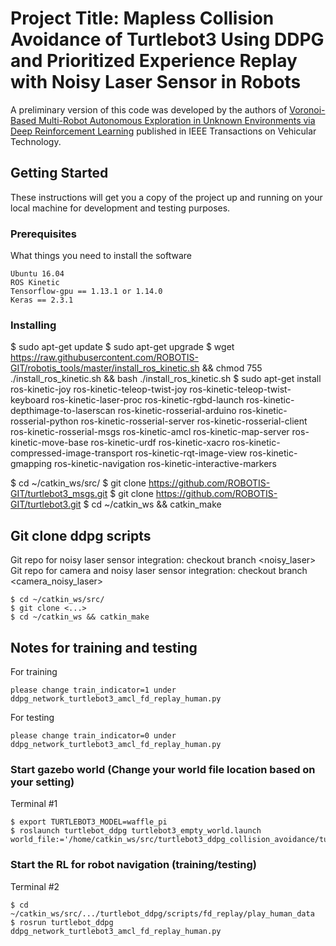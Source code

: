 # Project Title: Mapless Collision Avoidance of Turtlebot3 Using DDPG and Prioritized Experience Replay with Noisy Laser Sensor in Robots
A preliminary version of this code was developed by the authors of [Voronoi-Based Multi-Robot Autonomous Exploration in Unknown Environments via Deep Reinforcement Learning](https://ieeexplore.ieee.org/abstract/document/9244647) published in IEEE Transactions on Vehicular Technology.

## Getting Started
These instructions will get you a copy of the project up and running on your local machine for development and testing purposes. 

### Prerequisites
What things you need to install the software

```
Ubuntu 16.04
ROS Kinetic
Tensorflow-gpu == 1.13.1 or 1.14.0
Keras == 2.3.1
```
### Installing

$ sudo apt-get update
$ sudo apt-get upgrade
$ wget https://raw.githubusercontent.com/ROBOTIS-GIT/robotis_tools/master/install_ros_kinetic.sh && chmod 755 ./install_ros_kinetic.sh && bash ./install_ros_kinetic.sh
$ sudo apt-get install ros-kinetic-joy ros-kinetic-teleop-twist-joy ros-kinetic-teleop-twist-keyboard ros-kinetic-laser-proc ros-kinetic-rgbd-launch ros-kinetic-depthimage-to-laserscan ros-kinetic-rosserial-arduino ros-kinetic-rosserial-python ros-kinetic-rosserial-server ros-kinetic-rosserial-client ros-kinetic-rosserial-msgs ros-kinetic-amcl ros-kinetic-map-server ros-kinetic-move-base ros-kinetic-urdf ros-kinetic-xacro ros-kinetic-compressed-image-transport ros-kinetic-rqt-image-view ros-kinetic-gmapping ros-kinetic-navigation ros-kinetic-interactive-markers

$ cd ~/catkin_ws/src/
$ git clone https://github.com/ROBOTIS-GIT/turtlebot3_msgs.git
$ git clone https://github.com/ROBOTIS-GIT/turtlebot3.git
$ cd ~/catkin_ws && catkin_make

## Git clone ddpg scripts

Git repo for noisy laser sensor integration: checkout branch <noisy_laser>
Git repo for camera and noisy laser sensor integration: checkout branch <camera_noisy_laser>

```
$ cd ~/catkin_ws/src/
$ git clone <...>
$ cd ~/catkin_ws && catkin_make
```
## Notes for training and testing

For training
```
please change train_indicator=1 under ddpg_network_turtlebot3_amcl_fd_replay_human.py
```
For testing
```
please change train_indicator=0 under ddpg_network_turtlebot3_amcl_fd_replay_human.py
```

### Start gazebo world (Change your world file location based on your setting)

Terminal #1
```
$ export TURTLEBOT3_MODEL=waffle_pi 
$ roslaunch turtlebot_ddpg turtlebot3_empty_world.launch world_file:='/home/catkin_ws/src/turtlebot3_ddpg_collision_avoidance/turtlebot_ddpg/worlds/turtlebot3_modified_maze.world' 
```
### Start the RL for robot navigation (training/testing)
Terminal #2
```
$ cd ~/catkin_ws/src/.../turtlebot_ddpg/scripts/fd_replay/play_human_data
$ rosrun turtlebot_ddpg ddpg_network_turtlebot3_amcl_fd_replay_human.py
